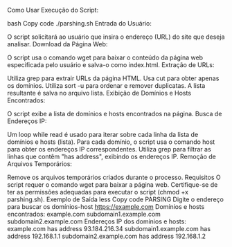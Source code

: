 Como Usar
Execução do Script:

bash
Copy code
./parshing.sh
Entrada do Usuário:

O script solicitará ao usuário que insira o endereço (URL) do site que deseja analisar.
Download da Página Web:

O script usa o comando wget para baixar o conteúdo da página web especificada pelo usuário e salva-o como index.html.
Extração de URLs:

Utiliza grep para extrair URLs da página HTML.
Usa cut para obter apenas os domínios.
Utiliza sort -u para ordenar e remover duplicatas.
A lista resultante é salva no arquivo lista.
Exibição de Domínios e Hosts Encontrados:

O script exibe a lista de domínios e hosts encontrados na página.
Busca de Endereços IP:

Um loop while read é usado para iterar sobre cada linha da lista de domínios e hosts (lista).
Para cada domínio, o script usa o comando host para obter os endereços IP correspondentes.
Utiliza grep para filtrar as linhas que contêm "has address", exibindo os endereços IP.
Remoção de Arquivos Temporários:

Remove os arquivos temporários criados durante o processo.
Requisitos
O script requer o comando wget para baixar a página web.
Certifique-se de ter as permissões adequadas para executar o script (chmod +x parshing.sh).
Exemplo de Saída
less
Copy code
PARSING
Digite o endereço para buscar os domínios-host
https://example.com
Domínios e hosts encontrados:
example.com
subdomain1.example.com
subdomain2.example.com
Endereços IP dos domínios e hosts:
example.com has address 93.184.216.34
subdomain1.example.com has address 192.168.1.1
subdomain2.example.com has address 192.168.1.2
